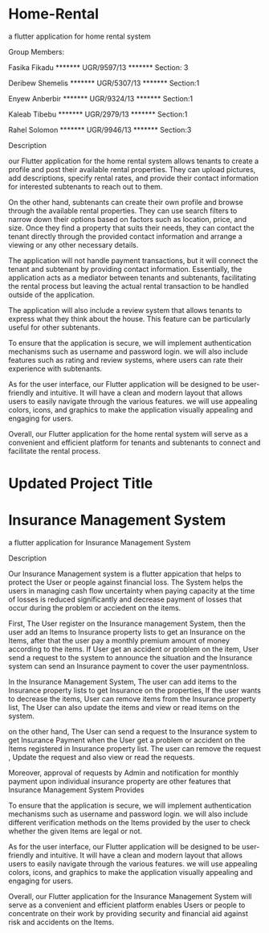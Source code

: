 # Home-Rental
a flutter application for home rental system

Group Members:<br>
    
   Fasika Fikadu  ******* UGR/9597/13      *******   Section:  3 
   
   Deribew Shemelis  ******* UGR/5307/13   *******     Section:1  
   
   Enyew Anberbir    *******     UGR/9324/13	 *******   Section:1
   
   Kaleab Tibebu    *******       UGR/2979/13    *******   Section:1   
   
   Rahel Solomon     *******     UGR/9946/13     *******   Section:3
   </pre>
   
   
   Description
   
   our Flutter application for the home rental system allows tenants to create a profile and post their available rental properties. They can upload pictures, add descriptions, specify rental rates, and provide their contact information for interested subtenants to reach out to them.
   
On the other hand, subtenants can create their own profile and browse through the available rental properties. They can use search filters to narrow down their options based on factors such as location, price, and size. Once they find a property that suits their needs, they can contact the tenant directly through the provided contact information and arrange a viewing or any other necessary details.

The application will not handle payment transactions, but it will connect the tenant and subtenant by providing contact information. Essentially, the application acts as a mediator between tenants and subtenants, facilitating the rental process but leaving the actual rental transaction to be handled outside of the application.

The application will also include a review system that allows tenants to express what they think about the house. This feature can be particularly useful for other subtenants.

To ensure that the application is secure, we will implement authentication mechanisms such as username and password login. we will also include features such as rating and review systems, where users can rate their experience with subtenants.

As for the user interface, our Flutter application will be designed to be user-friendly and intuitive. It will have a clean and modern layout that allows users to easily navigate through the various features. we will use appealing colors, icons, and graphics to make the application visually appealing and engaging for users.

Overall, our Flutter application for the home rental system will serve as a convenient and efficient platform for tenants and subtenants to connect and facilitate the rental process.


# Updated Project Title

# Insurance Management System

a flutter application for Insurance Management System


Description

Our Insurance Management system is a flutter appication that helps to protect the User or people against financial loss. The System helps the users in managing cash flow uncertainty when paying capacity at the time of losses is reduced significantly and decrease payment of losses that occur during the problem or acciedent on the items.

First, The User register on the Insurance management System, then the user add an Items to Insurance property lists to get an Insurance on the Items, after that the user pay a monthly premium amount of money according to the items. If User get an accident or problem on the item, User send a request to the system to announce the situation and the Insurance system can send an Insurance payment to cover the user paymentnloss.

In the Insurance Management System, The user can add items to the Insurance property lists to get Insurance on the properties, If the user wants to decrease the items, User can remove items from the Insurance property list, The User can also update the items and view or read items on the system.

on the other hand, The User can send a request to the Insurance system to get Insurance Payment when the User get a problem or accident on the Items registered in Insurance property list. The user can remove the request , Update the request and also view or read the requests.

Moreover, approval of requests by Admin and notification for monthly payment upon individual insurance property are other features that Insurance Management System Provides

To ensure that the application is secure, we will implement authentication mechanisms such as username and password login. we will also include different verification methods on the Items provided by the user to check whether the given Items are legal or not.

As for the user interface, our Flutter application will be designed to be user-friendly and intuitive. It will have a clean and modern layout that allows users to easily navigate through the various features. we will use appealing colors, icons, and graphics to make the application visually appealing and engaging for users.

Overall, our Flutter application for the Insurance Management System will serve as a convenient and efficient platform  enables Users or people  to concentrate on their work by providing security and financial aid against risk and accidents on the Items.
